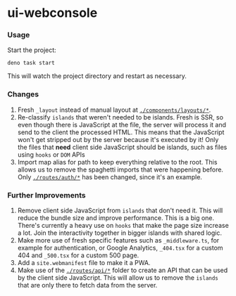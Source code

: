 # ui-webconsole

### Usage

Start the project:

```
deno task start
```

This will watch the project directory and restart as necessary.

### Changes

1. Fresh `_layout` instead of manual layout at
   [`./components/layouts/*`](./components/layouts/).
2. Re-classify `islands` that weren't needed to be islands. Fresh is SSR, so
   even though there is JavaScript at the file, the server will process it and
   send to the client the processed HTML. This means that the JavaScript won't
   get stripped out by the server because it's executed by it! Only the files
   that **need** client side JavaScript should be islands, such as files using
   `hooks` or `DOM` APIs
3. Import map alias for path to keep everything relative to the root. This
   allows us to remove the spaghetti imports that were happening before. Only
   [`./routes/auth/*`](./routes/auth/) has been changed, since it's an example.

### Further Improvements

1. Remove client side JavaScript from `islands` that don't need it. This will
   reduce the bundle size and improve performance. This is a big one. There's
   currently a heavy use on `hooks` that make the page size increase a lot. Join
   the interactivity together in bigger islands with shared logic.
2. Make more use of fresh specific features such as `_middleware.ts`, for
   example for authentication, or Google Analytics, `_404.tsx` for a custom 404
   and `_500.tsx` for a custom 500 page.
3. Add a `site.webmanifest` file to make it a PWA.
4. Make use of the [`./routes/api/*`](./routes/api/) folder to create an API
   that can be used by the client side JavaScript. This will allow us to remove
   the `islands` that are only there to fetch data from the server.
